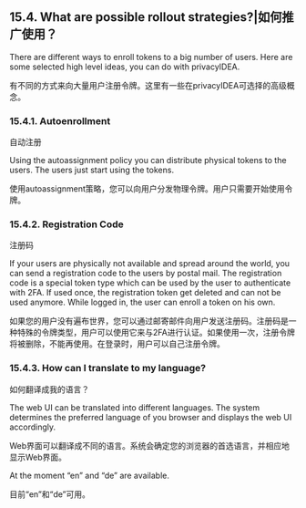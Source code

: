 ## 15.4. What are possible rollout strategies?|如何推广使用？

There are different ways to enroll tokens to a big number of users. Here are some selected high level ideas, you can do with privacyIDEA.

有不同的方式来向大量用户注册令牌。这里有一些在privacyIDEA可选择的高级概念。

### 15.4.1. Autoenrollment

自动注册

Using the autoassignment policy you can distribute physical tokens to the users. The users just start using the tokens.

使用autoassignment策略，您可以向用户分发物理令牌。用户只需要开始使用令牌。

### 15.4.2. Registration Code

注册码

If your users are physically not available and spread around the world, you can send a registration code to the users by postal mail. The registration code is a special token type which can be used by the user to authenticate with 2FA. If used once, the registration token get deleted and can not be used anymore. While logged in, the user can enroll a token on his own.

如果您的用户没有遍布世界，您可以通过邮寄邮件向用户发送注册码。注册码是一种特殊的令牌类型，用户可以使用它来与2FA进行认证。如果使用一次，注册令牌将被删除，不能再使用。在登录时，用户可以自己注册令牌。

### 15.4.3. How can I translate to my language?

如何翻译成我的语言？

The web UI can be translated into different languages. The system determines the preferred language of you browser and displays the web UI accordingly.

Web界面可以翻译成不同的语言。系统会确定您的浏览器的首选语言，并相应地显示Web界面。

At the moment “en” and “de” are available.

目前“en”和“de”可用。
